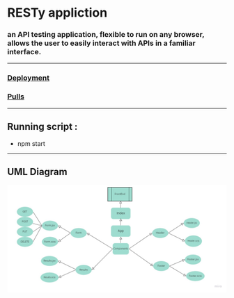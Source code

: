 # RESTy appliction
### an API testing application, flexible to run on any browser, allows the user to easily interact  with APIs in a familiar interface.
***
### [Deployment](https://youthful-shaw-a3c456.netlify.app/) 

### [Pulls](https://github.com/En-ZUH/Resty/pulls) 
***
## Running script : 
   * npm start
   
***

## UML Diagram
![](assets/lab26-uml.jpg)
